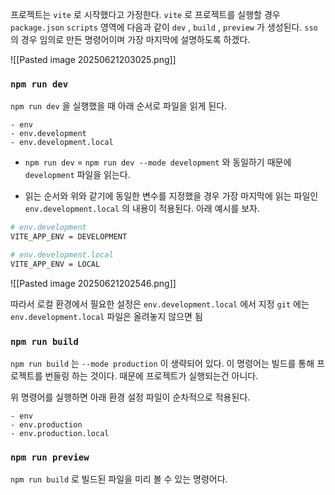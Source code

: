 
프로젝트는 `vite` 로 시작했다고 가정한다.  `vite` 로 프로젝트를 실행할 경우 `package.json` `scripts` 영역에 다음과 같이 `dev` , `build` , `preview` 가 생성된다. `sso` 의 경우 임의로 만든 명령어이며 가장 마지막에 설명하도록 하겠다.

![[Pasted image 20250621203025.png]]


### `npm run dev`  
`npm run dev` 을 실행했을 때 아래 순서로 파일을 읽게 된다.

```
- env
- env.development
- env.development.local
```

-  `npm run dev` = `npm run dev --mode development` 와 동일하기 때문에 `development` 파일을 읽는다.

- 읽는 순서와 위와 같기에 동일한 변수를 지정했을 경우 가장 마지막에 읽는 파일인 `env.development.local` 의 내용이 적용된다. 아래 예시를 보자.

```bash
# env.development
VITE_APP_ENV = DEVELOPMENT

# env.development.local
VITE_APP_ENV = LOCAL
```

![[Pasted image 20250621202546.png]]



따라서 로컬 환경에서 필요한 설정은 `env.development.local` 에서 지정
`git` 에는 `env.development.local` 파일은 올려놓지 않으면 됨

### `npm run build`

`npm run build`  는 `--mode production` 이 생략되어 있다. 이 명령어는 빌드를 통해 프로젝트를 번들링 하는 것이다. 때문에 프로젝트가 실행되는건 아니다.

위 명령어를 실행하면 아래 환경 설정 파일이 순차적으로 적용된다.

```
- env
- env.production
- env.production.local
```

### `npm run preview` 

`npm run build` 로 빌드된 파일을 미리 볼 수 있는 명령어다.
